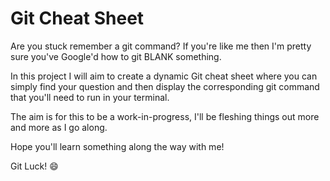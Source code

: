 # Git Cheat Sheet

Are you stuck remember a git command? If you're like me then I'm pretty sure you've Google'd how to git BLANK something.

In this project I will aim to create a dynamic Git cheat sheet where you can simply find your question and then display the corresponding git command that you'll need to run in your terminal.

The aim is for this to be a work-in-progress, I'll be fleshing things out more and more as I go along.

Hope you'll learn something along the way with me!

Git Luck! 😄
